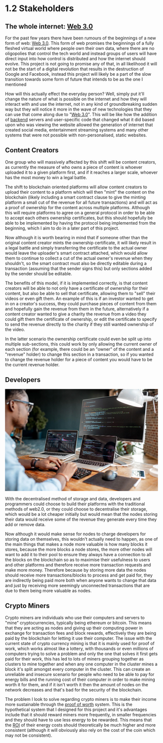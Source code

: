 # 1.2 Stakeholders

## The whole internet: [Web 3.0](../terminology.md#web-3.0)

For the past few years there have been rumours of the beginnings of a new form of web: [Web 3.0](../terminology.md#web-3.0). This form of web promises the beginnings of a fully fleshed virtual world where people own their own data, where there are no oligopolies that control the tech world and instead groups of users will have direct input into how control is distributed and how the internet should evolve. This project is not going to promise any of that, in all likelihood it will not be the start of a digital revolution that results in the destruction of Google and Facebook, instead this project will likely be a part of the slow transition towards some form of future that intends to be as the one I mentioned&#x20;

How will this actually effect the everyday person? Well, simply put it'll change the nature of what is possible on the internet and how they will interact with and use the internet, not in any kind of groundbreaking sudden way but they will notice it more in the wave of new technologies that they can use that come along due to "[Web 3.0](../terminology.md#web-3.0)". This will be like how the addition of [backend](../terminology.md#backend-server) servers and user-specific code that changed what it did based upon who was viewing the website allowed the generation of internet that created social media, entertainment streaming systems and many other systems that were not possible with non-personalised, static websites.

## Content Creators

One group who will massively affected by this shift will be content creators, as currently the measure of who owns a piece of content is whoever uploaded it to a given platform first, and if it reaches a larger scale, whoever has the most money to win a legal battle.

The shift to blockchain oriented platforms will allow content creators to upload their content to a platform which will then "mint" the content on the blockchain (likely including a smart contract clause to give the minting platform a small cut of the revenue for all future transactions) and will act as a proof of ownership for the content across multiple platforms. Although this will require platforms to agree on a general protocol in order to be able to accept each others ownership certificates, but this should hopefully be able to be implemented by having the protocol being implemented from the beginning, which I aim to do in a later part of this project.

Now although it is worth bearing in mind that if someone other than the original content creator mints the ownership certificate, it will likely result in a legal battle and simply transferring the certificate to the actual owner would leave the uploader's smart contract attached, which would allow them to continue to collect a cut of the actual owner's revenue when they shouldn't, so the smart contract must also be directly editable during a transaction (assuming that the sender signs this) but only sections added by the sender should be editable.

The benefits of this model, if it is implemented correctly, is that content creators will be able to not only have a certificate of ownership for their content, but also be able to sell that certificate, allowing them to "sell" their videos or even gift them. An example of this is if an investor wanted to get in on a creator's success, they could purchase pieces of content from them and hopefully gain the revenue from them in the future, alternatively if a content creator wanted to give a charity the revenue from a video they could gift them the certificate of ownership, or edit the certificate to specify to send the revenue directly to the charity if they still wanted ownership of the video.

In the latter scenario the ownership certificate could even be split up into multiple sub-sections, this could work by only allowing the current owner of each section (for example, there could be an "owner" of the content and a "revenue" holder) to change this section in a transaction, so if you wanted to change the revenue holder for a piece of content you would have to be the current revenue holder.

## Developers

![Average Developer](<../.gitbook/assets/image (2).png>)

With the decentralised method of storage and data, developers and programmers could choose to build their platforms with the traditional methods of web2.0, or they could choose to decentralise their storage, which would be a lot cheaper initially but would mean that the nodes storing their data would receive some of the revenue they generate every time they add or remove data.

Now although it would make sense for nodes to charge developers for storing data on themselves,  this wouldn't actually need to happen, as one of the main things that makes a node more valuable is how many blocks it stores, because the more blocks a node stores, the more other nodes will want to add it to their pool to ensure they always have a connection to all the blocks on the blockchain so as to maximise their usefulness to users and other platforms and therefore receive more transaction requests and make more money. Therefore because by storing more data the nodes should receive more transactions/blocks to process and get paid for, they are indirectly being paid more both when anyone wants to change that data and just by receiving more seemingly unconnected transactions that are due to them being more valuable as nodes.

## Crypto Miners

Crypto miners are individuals who use their computers and servers to "mine" cryptocurrencies, typically being ethereum or bitcoin. This means that they are acting as nodes and giving up their computing power in exchange for transaction fees and block rewards, effectively they are being paid by the blockchain for letting it use their computer. The issue with the current state of crypto currency mining is that it is mainly used for proof of work, which works almost like a lottery, with thousands or even millions of computers trying to solve a problem and only the one that solves it first gets paid for their work, this has led to lots of miners grouping together as clusters to mine together and when any one computer in the cluster mines a block it's split amongst every computer in the cluster. This can create an unreliable and insecure scenario for people who need to be able to pay for energy bills and the running cost of their computer in order to make mining worth it for them, and if it isn't worth it then the amount of nodes on the network decreases and that's bad for the security of the blockchain.

The problem I look to solve regarding crypto miners is to make their income more sustainable through the [proof of worth](../analysis/1.3-research-the-problem/proof-of-worth.md) system. This is the hypothetical system that I designed for this project and it's advantages include that it should reward miners more frequently, in smaller frequencies and they should have to use less energy to be rewarded. This means that the [ROI](../terminology.md#roi) of their energy costs should theoretically be much higher and more consistent (although it will obviously also rely on the cost of the coin which may not be consistent).

